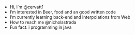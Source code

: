 - Hi, I’m @cervatt1
- I’m interested in Beer, food and an good written code 
- I’m currently learning back-end and interpolations from Web 
- How to reach me @nicholastrada
- Fun fact: i programming in java 

<!---
cervatt1/cervatt1 is a ✨ special ✨ repository because its `README.md` (this file) appears on your GitHub profile.
You can click the Preview link to take a look at your changes.
--->
